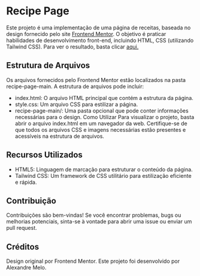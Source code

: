 # Recipe Page 
Este projeto é uma implementação de uma página de receitas, baseada no design fornecido pelo site [Frontend Mentor](https://www.frontendmentor.io/challenges/recipe-page-KiTsR8QQKm). O objetivo é praticar habilidades de desenvolvimento front-end, incluindo HTML, CSS (utilizando Tailwind CSS). Para ver o resultado, basta clicar [aqui.](https://xandymelo.github.io/recipe-page/)

## Estrutura de Arquivos
Os arquivos fornecidos pelo Frontend Mentor estão localizados na pasta recipe-page-main. A estrutura de arquivos pode incluir:

 - index.html: O arquivo HTML principal que contém a estrutura da página.
 - style.css: Um arquivo CSS para estilizar a página.
 - recipe-page-main/: Uma pasta opcional que pode conter informações necessárias para o design.
Como Utilizar
Para visualizar o projeto, basta abrir o arquivo index.html em um navegador da web. Certifique-se de que todos os arquivos CSS e imagens necessárias estão presentes e acessíveis na estrutura de arquivos.

## Recursos Utilizados
 - HTML5: Linguagem de marcação para estruturar o conteúdo da página.
 - Tailwind CSS: Um framework de CSS utilitário para estilização eficiente e rápida.
## Contribuição
Contribuições são bem-vindas! Se você encontrar problemas, bugs ou melhorias potenciais, sinta-se à vontade para abrir uma issue ou enviar um pull request.

## Créditos
Design original por Frontend Mentor.
Este projeto foi desenvolvido por Alexandre Melo.
